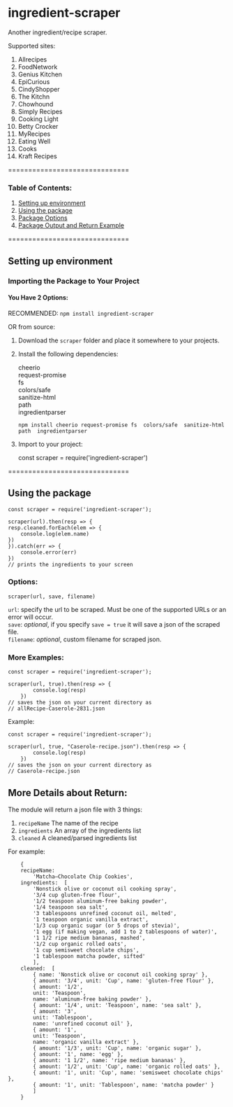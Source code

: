 ﻿# ingredient-scraper

Another ingredient/recipe scraper. 

Supported sites:  

1) Allrecipes  
2) FoodNetwork  
3) Genius Kitchen  
4) EpiCurious  
5) CindyShopper  
6) The Kitchn  
7) Chowhound  
8) Simply Recipes  
9) Cooking Light  
10) Betty Crocker  
11) MyRecipes  
12) Eating Well  
13) Cooks  
14) Kraft Recipes  


==============================
### Table of Contents:  
1) [Setting up environment](#setting-up-environment)
2) [Using the package](#using-the-package)
3) [Package Options](#options)
4) [Package Output and Return Example](#more-details-about-return)

==============================


## Setting up environment

### Importing the Package to Your Project  

#### You Have 2 Options:

RECOMMENDED: ```npm install ingredient-scraper```


OR from source:

1) Download the ```scraper``` folder and place it somewhere to your projects.  
2) Install the following dependencies:  
      
    cheerio  
    request-promise  
    fs  
    colors/safe  
    sanitize-html  
    path  
    ingredientparser  
    
    ```npm install cheerio request-promise fs  colors/safe  sanitize-html  path  ingredientparser```

3) Import to your project:  

    const scraper = require('ingredient-scraper')

==============================

## Using the package  

    const scraper = require('ingredient-scraper');

    scraper(url).then(resp => {
    resp.cleaned.forEach(elem => {
        console.log(elem.name)
    })
    }).catch(err => {
        console.error(err)
    })
    // prints the ingredients to your screen

### Options:
    
    scraper(url, save, filename)

```url```: specify the url to be scraped. Must be one of the supported URLs or an error will occur.   
```save```: *optional*, if you specify ```save = true``` it will save a json of the scraped file.  
```filename```: *optional*, custom filename for scraped json.  

### More Examples:
    const scraper = require('ingredient-scraper');

    scraper(url, true).then(resp => {
            console.log(resp)
        })
    // saves the json on your current directory as
    // allRecipe-Caserole-2831.json

Example:

    const scraper = require('ingredient-scraper');

    scraper(url, true, "Caserole-recipe.json").then(resp => {
            console.log(resp)
        })
    // saves the json on your current directory as
    // Caserole-recipe.json

## More Details about Return:

The module will return a json file with 3 things:  
1) ```recipeName``` The name of the recipe
2) ```ingredients``` An array of the ingredients list  
3) ```cleaned``` A cleaned/parsed ingredients list  

For example:  
```
    { 
    recipeName: 
        'Matcha–Chocolate Chip Cookies',  
    ingredients:  [ 
        'Nonstick olive or coconut oil cooking spray',  
        '3/4 cup gluten-free flour',  
        '1/2 teaspoon aluminum-free baking powder',  
        '1/4 teaspoon sea salt',  
        '3 tablespoons unrefined coconut oil, melted',  
        '1 teaspoon organic vanilla extract',  
        '1/3 cup organic sugar (or 5 drops of stevia)',  
        '1 egg (if making vegan, add 1 to 2 tablespoons of water)',  
        '1 1/2 ripe medium bananas, mashed',  
        '1/2 cup organic rolled oats',  
        '1 cup semisweet chocolate chips',  
        '1 tablespoon matcha powder, sifted' 
        ],  
    cleaned:  [
        { name: 'Nonstick olive or coconut oil cooking spray' },  
        { amount: '3/4', unit: 'Cup', name: 'gluten-free flour' },  
        { amount: '1/2',  
        unit: 'Teaspoon',  
        name: 'aluminum-free baking powder' },  
        { amount: '1/4', unit: 'Teaspoon', name: 'sea salt' },  
        { amount: '3',  
        unit: 'Tablespoon',  
        name: 'unrefined coconut oil' },  
        { amount: '1',  
        unit: 'Teaspoon',  
        name: 'organic vanilla extract' },  
        { amount: '1/3', unit: 'Cup', name: 'organic sugar' },  
        { amount: '1', name: 'egg' },  
        { amount: '1 1/2', name: 'ripe medium bananas' },  
        { amount: '1/2', unit: 'Cup', name: 'organic rolled oats' },  
        { amount: '1', unit: 'Cup', name: 'semisweet chocolate chips' },  
        { amount: '1', unit: 'Tablespoon', name: 'matcha powder' } 
        ] 
    }  
```
